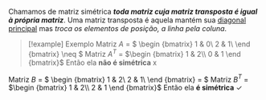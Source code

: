 Chamamos de matriz simétrica ***toda matriz cuja matriz transposta é igual à própria matriz***. Uma matriz transposta é aquela mantém sua [diagonal principal](diagonal) mas *troca os elementos de posição, a linha pela coluna*.

>[!example] Exemplo
Matriz *A* = $
\begin {bmatrix}
1 & 0\\
2 &  1\\
\end {bmatrix} \neq
$ Matriz *A*$^T$ = $\begin {bmatrix}
1 & 2\\
0 & 1
\end {bmatrix}$ Então ela **não é simétrica** x
>
Matriz *B* = $
\begin {bmatrix}
1 & 2\\
2 &  1\\
\end {bmatrix} =
$ Matriz *B*$^T$ = $\begin {bmatrix}
1 & 2\\
2 & 1
\end {bmatrix}$ Então ela **é simétrica** ✓

